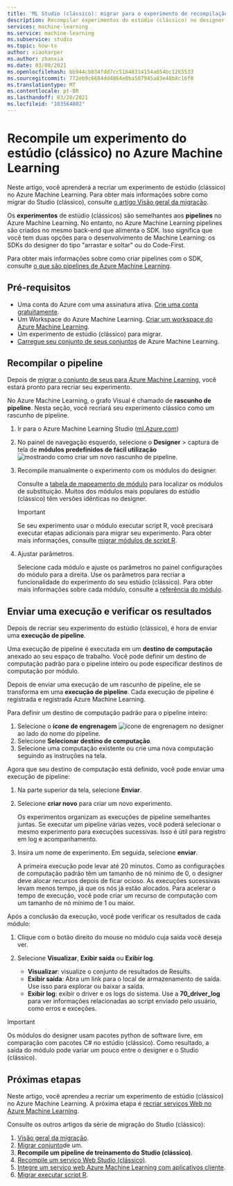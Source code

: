 ```yaml
---
title: 'ML Studio (clássico): migrar para o experimento de recompilação Azure Machine Learning'
description: Recompilar experimentos do estúdio (clássico) no designer de Azure Machine Learning.
services: machine-learning
ms.service: machine-learning
ms.subservice: studio
ms.topic: how-to
author: xiaoharper
ms.author: zhanxia
ms.date: 03/08/2021
ms.openlocfilehash: bb944cb034fdd7cc51648314154a654bc1265533
ms.sourcegitcommit: 772eb9c6684dd4864e0ba507945a83e48b8c16f0
ms.translationtype: MT
ms.contentlocale: pt-BR
ms.lasthandoff: 03/20/2021
ms.locfileid: "103564802"
---
```

# <a name="rebuild-a-studio-classic-experiment-in-azure-machine-learning"></a>Recompile um experimento do estúdio (clássico) no Azure Machine Learning

Neste artigo, você aprenderá a recriar um experimento de estúdio (clássico) no Azure Machine Learning. Para obter mais informações sobre como migrar do Studio (clássico), consulte [o artigo Visão geral da migração](migrate-overview.md).

Os **experimentos** de estúdio (clássicos) são semelhantes aos **pipelines** no Azure Machine Learning. No entanto, no Azure Machine Learning pipelines são criados no mesmo back-end que alimenta o SDK. Isso significa que você tem duas opções para o desenvolvimento de Machine Learning: os SDKs do designer do tipo "arrastar e soltar" ou do Code-First.

Para obter mais informações sobre como criar pipelines com o SDK, consulte [o que são pipelines de Azure Machine Learning](../concept-ml-pipelines.md#building-pipelines-with-the-python-sdk).


## <a name="prerequisites"></a>Pré-requisitos

- Uma conta do Azure com uma assinatura ativa. [Crie uma conta gratuitamente](https://azure.microsoft.com/free/?WT.mc_id=A261C142F).
- Um Workspace do Azure Machine Learning. [Criar um workspace do Azure Machine Learning](../how-to-manage-workspace.md#create-a-workspace).
- Um experimento de estúdio (clássico) para migrar.
- [Carregue seu conjunto de seus conjuntos](migrate-register-dataset.md) de Azure Machine Learning.

## <a name="rebuild-the-pipeline"></a>Recompilar o pipeline

Depois de [migrar o conjunto de seus para Azure Machine Learning](migrate-register-dataset.md), você estará pronto para recriar seu experimento.

No Azure Machine Learning, o grafo Visual é chamado de **rascunho de pipeline**. Nesta seção, você recriará seu experimento clássico como um rascunho de pipeline.

1. Ir para o Azure Machine Learning Studio ([ml.Azure.com](https://ml.azure.com))
1. No painel de navegação esquerdo, selecione o **Designer** > captura de tela de **módulos predefinidos de fácil utilização** ![ mostrando como criar um novo rascunho de pipeline.](../media/tutorial-designer-automobile-price-train-score/launch-designer.png)

1. Recompile manualmente o experimento com os módulos do designer.
    
    Consulte a [tabela de mapeamento de módulo](migrate-overview.md#studio-classic-and-designer-module-mapping) para localizar os módulos de substituição. Muitos dos módulos mais populares do estúdio (clássico) têm versões idênticas no designer.

    > [!Important]
    > Se seu experimento usar o módulo executar script R, você precisará executar etapas adicionais para migrar seu experimento. Para obter mais informações, consulte [migrar módulos de script R](migrate-execute-r-script.md).

1. Ajustar parâmetros.
    
    Selecione cada módulo e ajuste os parâmetros no painel configurações do módulo para a direita. Use os parâmetros para recriar a funcionalidade do experimento do seu estúdio (clássico). Para obter mais informações sobre cada módulo, consulte a [referência do módulo](../algorithm-module-reference/module-reference.md).

## <a name="submit-a-run-and-check-results"></a>Enviar uma execução e verificar os resultados

Depois de recriar seu experimento do estúdio (clássico), é hora de enviar uma **execução de pipeline**.

Uma execução de pipeline é executada em um **destino de computação** anexado ao seu espaço de trabalho. Você pode definir um destino de computação padrão para o pipeline inteiro ou pode especificar destinos de computação por módulo.

Depois de enviar uma execução de um rascunho de pipeline, ele se transforma em uma **execução de pipeline**. Cada execução de pipeline é registrada e registrada Azure Machine Learning.

Para definir um destino de computação padrão para o pipeline inteiro:
1. Selecione o **ícone de engrenagem** ![ ícone de engrenagem no designer ](../media/tutorial-designer-automobile-price-train-score/gear-icon.png) ao lado do nome do pipeline.
1. Selecione **Selecionar destino de computação**.
1. Selecione uma computação existente ou crie uma nova computação seguindo as instruções na tela.

Agora que seu destino de computação está definido, você pode enviar uma execução de pipeline:

1. Na parte superior da tela, selecione **Enviar**.
1. Selecione **criar novo** para criar um novo experimento.
    
    Os experimentos organizam as execuções de pipeline semelhantes juntas. Se executar um pipeline várias vezes, você poderá selecionar o mesmo experimento para execuções sucessivas. Isso é útil para registro em log e acompanhamento.
1. Insira um nome de experimento. Em seguida, selecione **enviar**.

    A primeira execução pode levar até 20 minutos. Como as configurações de computação padrão têm um tamanho de nó mínimo de 0, o designer deve alocar recursos depois de ficar ocioso. As execuções sucessivas levam menos tempo, já que os nós já estão alocados. Para acelerar o tempo de execução, você pode criar um recurso de computação com um tamanho de nó mínimo de 1 ou maior.

Após a conclusão da execução, você pode verificar os resultados de cada módulo:

1. Clique com o botão direito do mouse no módulo cuja saída você deseja ver.
1. Selecione **Visualizar**, **Exibir saída** ou **Exibir log**.

    - **Visualizar**: visualize o conjunto de resultados de Results.
    - **Exibir saída**: Abra um link para o local de armazenamento de saída. Use isso para explorar ou baixar a saída. 
    - **Exibir log**: exibir o driver e os logs do sistema. Use a **70_driver_log** para ver informações relacionadas ao script enviado pelo usuário, como erros e exceções.

> [!IMPORTANT]
> Os módulos do designer usam pacotes python de software livre, em comparação com pacotes C# no estúdio (clássico). Como resultado, a saída do módulo pode variar um pouco entre o designer e o Studio (clássico). 


## <a name="next-steps"></a>Próximas etapas

Neste artigo, você aprendeu a recriar um experimento de estúdio (clássico) no Azure Machine Learning. A próxima etapa é [recriar serviços Web no Azure Machine Learning](migrate-rebuild-web-service.md).


Consulte os outros artigos da série de migração do Studio (clássico):

1. [Visão geral da migração](migrate-overview.md).
1. [Migrar conjunto](migrate-register-dataset.md)de um.
1. **Recompile um pipeline de treinamento do Studio (clássico)**.
1. [Recompile um serviço Web Studio (clássico)](migrate-rebuild-web-service.md).
1. [Integre um serviço web Azure Machine Learning com aplicativos cliente](migrate-rebuild-integrate-with-client-app.md).
1. [Migrar executar script R](migrate-execute-r-script.md).
